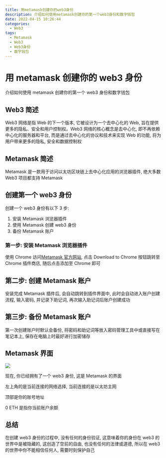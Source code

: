 ```yaml
---
title: 用metamask创建你的web3身份
description: 介绍如何使用metamask创建你的第一个web3身份和数字钱包
date: 2022-04-15 10:26:44
categories:
  - Web3
tags:
  - Metamask
  - Web3
  - Web3身份
  - 数字钱包
---
```


# 用 metamask 创建你的 web3 身份

介绍如何使用 metamask 创建你的第一个 web3 身份和数字钱包

## Web3 简述

Web3 网络是指 Web 的下一个版本, 它被设计为一个去中心化的 Web, 旨在提供更多的隐私、安全和用户控制权。Web3 网络的核心概念是去中心化, 即不再依赖中心化的服务器和平台, 而是通过去中心化的协议和技术来实现 Web 的功能, 将为用户带来更多的隐私, 安全和数据控制权

## Metamask 简述

Metamask 是一款用于访问以太坊区块链上去中心化应用的浏览器插件, 绝大多数 Web3 项目都支持 Metamask

## 创建第一个 web3 身份

创建一个 web3 身份有以下 3 步:

1. 安装 Metamask 浏览器插件
2. 使用 Metamask 创建 web3 身份
3. 备份 Metamask 账户

### 第一步: 安装 Metamask 浏览器插件

使用 Chrome 访问[Metamask 官方网站](https://metamask.io/), 点击 Download to Chrome 按钮跳转至 Chrome 插件商店, 随后点击添加至 Chrome 即可

## 第二步: 创建 Metamask 账户

安装完成 Metamask 插件后, 会自动跳转到插件界面中, 此时会自动进入账户创建流程, 输入密码, 并记录下助记词, 再次输入助记词后账户创建成功

## 第三步: 备份 Metamask 账户

第一次创建账户时默认会备份, 将密码和助记词等放入密码管理工具中或直接写在笔记本上, 保存在电脑上时最好进行加密储存

## Metamask 界面

![](/images/create-web3-identity-01.png)

现在, 你已经拥有了一个 web3 身份, 这是 Metamask 的界面

左上角的是当前连接的网络选择, 当前连接的是以太坊主网

顶部是你的账号地址

0 ETH 是指你当前账户余额

## 总结

在创建 web3 身份的过程中, 没有任何的身份验证, 这意味着你的身份在 web3 的世界中是被隐藏的, 这创造了空前的自由, 也没有任何的法律或道德, 所以在 web3 的世界中你不能相信任何人, 需要时刻保护自己
